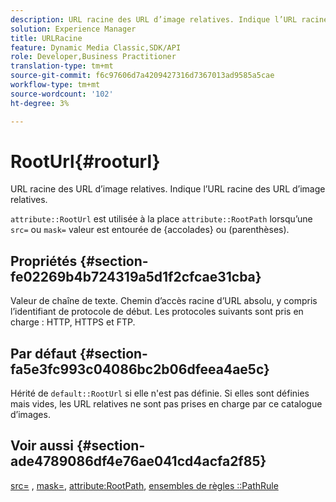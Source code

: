 ```yaml
---
description: URL racine des URL d’image relatives. Indique l’URL racine des URL d’image relatives.
solution: Experience Manager
title: URLRacine
feature: Dynamic Media Classic,SDK/API
role: Developer,Business Practitioner
translation-type: tm+mt
source-git-commit: f6c97606d7a4209427316d7367013ad9585a5cae
workflow-type: tm+mt
source-wordcount: '102'
ht-degree: 3%

---
```



# RootUrl{#rooturl}

URL racine des URL d’image relatives. Indique l’URL racine des URL d’image relatives.

`attribute::RootUrl` est utilisée à la place  `attribute::RootPath` lorsqu’une  `src=` ou  `mask=` valeur est entourée de {accolades} ou (parenthèses).

## Propriétés {#section-fe02269b4b724319a5d1f2cfcae31cba}

Valeur de chaîne de texte. Chemin d’accès racine d’URL absolu, y compris l’identifiant de protocole de début. Les protocoles suivants sont pris en charge : HTTP, HTTPS et FTP.

## Par défaut {#section-fa5e3fc993c04086bc2b06dfeea4ae5c}

Hérité de `default::RootUrl` si elle n&#39;est pas définie. Si elles sont définies mais vides, les URL relatives ne sont pas prises en charge par ce catalogue d’images.

## Voir aussi {#section-ade4789086df4e76ae041cd4acfa2f85}

[src=](../../../../../is-api/http-ref/image-serving-api-ref/c-http-protocol-reference/c-command-reference/r-src.md#reference-f6506637778c4c69bf106a7924a91ab1) ,  [mask=](../../../../../is-api/http-ref/image-serving-api-ref/c-http-protocol-reference/c-command-reference/r-mask.md#reference-922254e027404fb890b850e2723ee06e),  [attribute:RootPath](../../../../../is-api/image-catalog/image-serving-api-ref/c-image-catalog-reference/c-attributes-reference/r-rootpath.md#reference-17d57e5967be403b8408fa7214017494),  [ensembles de règles ::PathRule](../../../../../is-api/image-catalog/image-serving-api-ref/c-image-catalog-reference/c-rule-set-reference/c-rule-set-reference.md#concept-3e5058cf3507470b82cac638df23ea8e)
